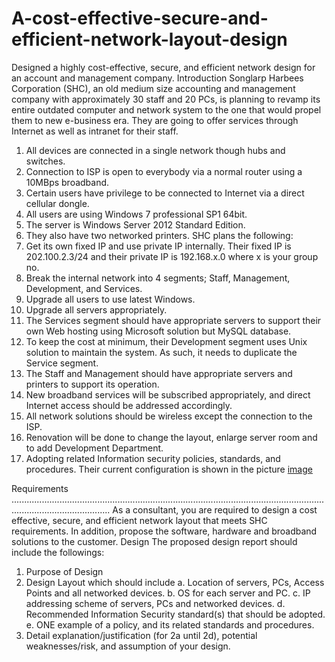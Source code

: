 # A-cost-effective-secure-and-efficient-network-layout-design
Designed a highly cost-effective, secure, and efficient network design for an account and management company. 
Introduction
Songlarp Harbees Corporation (SHC), an old medium size accounting and management company with approximately 30 staff and 20 PCs, is planning to revamp its entire outdated computer and network system to the one that would propel them to new e-business era. They are going to offer services through Internet as well as intranet for their staff.
1) All devices are connected in a single network though hubs and switches.
2) Connection to ISP is open to everybody via a normal router using a 10MBps broadband.
3) Certain users have privilege to be connected to Internet via a direct cellular dongle.
4) All users are using Windows 7 professional SP1 64bit.
5) The server is Windows Server 2012 Standard Edition.
6) They also have two networked printers.
SHC plans the following:
1) Get its own fixed IP and use private IP internally. Their fixed IP is 202.100.2.3/24 and their private IP is 192.168.x.0 where x is your group no.
2) Break the internal network into 4 segments; Staff, Management, Development, and Services.
3) Upgrade all users to use latest Windows.
4) Upgrade all servers appropriately.
5) The Services segment should have appropriate servers to support their own Web hosting using Microsoft solution but MySQL database.
6) To keep the cost at minimum, their Development segment uses Unix solution to maintain the system. As such, it needs to duplicate the Service segment.
7) The Staff and Management should have appropriate servers and printers to support its operation.
8) New broadband services will be subscribed appropriately, and direct Internet access should be addressed accordingly.
9) All network solutions should be wireless except the connection to the ISP.
10) Renovation will be done to change the layout, enlarge server room and to add Development Department.
11) Adopting related Information security policies, standards, and procedures.
 Their current configuration is shown in the picture
[image](https://github.com/lutforrahmanlipu/A-cost-effective-secure-and-efficient-network-layout-design/assets/114387464/07bea6f7-1303-4305-a46a-bc4678165686)



Requirements ...................................................................................................................................................................
As a consultant, you are required to design a cost effective, secure, and efficient network layout that meets SHC requirements. In addition, propose the software, hardware and broadband solutions to the customer.
Design
The proposed design report should include the followings:
1. Purpose of Design
2. Design Layout which should include
a. Location of servers, PCs, Access Points and all networked devices.
b. OS for each server and PC.
c. IP addressing scheme of servers, PCs and networked devices.
d. Recommended Information Security standard(s) that should be adopted.
e. ONE example of a policy, and its related standards and procedures.
3. Detail explanation/justification (for 2a until 2d), potential weaknesses/risk, and assumption of your design.
